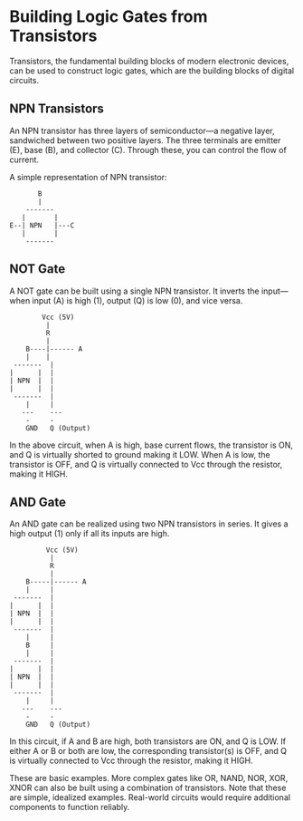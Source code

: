 # Building Logic Gates from Transistors

Transistors, the fundamental building blocks of modern electronic devices, can be used to construct logic gates, which are the building blocks of digital circuits.

## NPN Transistors

An NPN transistor has three layers of semiconductor—a negative layer, sandwiched between two positive layers. The three terminals are emitter (E), base (B), and collector (C). Through these, you can control the flow of current. 

A simple representation of NPN transistor:

```
       B
       |
    -------
   |       |
E--| NPN   |---C
   |       |
    -------
```

## NOT Gate

A NOT gate can be built using a single NPN transistor. It inverts the input—when input (A) is high (1), output (Q) is low (0), and vice versa.

```
        Vcc (5V)
         |
         R
         |
    B----|------ A
    |    |
 -------  |
|      |  |
| NPN  |  |
|      |  |
 -------  |
    |     |
   ---    ---
    -     -
    GND   Q (Output)
```

In the above circuit, when A is high, base current flows, the transistor is ON, and Q is virtually shorted to ground making it LOW. When A is low, the transistor is OFF, and Q is virtually connected to Vcc through the resistor, making it HIGH.

## AND Gate

An AND gate can be realized using two NPN transistors in series. It gives a high output (1) only if all its inputs are high.

```
         Vcc (5V)
          |
          R
          |
    B-----|------ A
    |     |
 -------  |
|      |  |
| NPN  |  |
|      |  |
 -------  |
    |     |
    B     |
    |     |
 -------  |
|      |  |
| NPN  |  |
|      |  |
 -------  |
    |     |
   ---    ---
    -     -
    GND   Q (Output)
```

In this circuit, if A and B are high, both transistors are ON, and Q is LOW. If either A or B or both are low, the corresponding transistor(s) is OFF, and Q is virtually connected to Vcc through the resistor, making it HIGH.

These are basic examples. More complex gates like OR, NAND, NOR, XOR, XNOR can also be built using a combination of transistors. Note that these are simple, idealized examples. Real-world circuits would require additional components to function reliably.